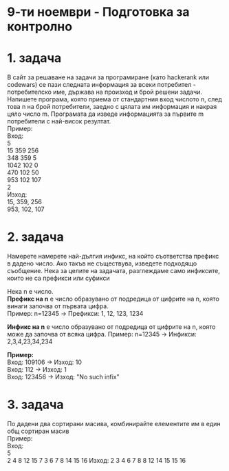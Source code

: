 # 9-ти ноември - Подготовка за контролно

# 1. задача
В сайт за решаване на задачи за програмиране (като hackerank или codewars) се пази следната информация за всеки потребител - потребителско име, държава на произход и брой решени задачи. Напишете програма, която приема от стандартния вход числото n, след това n на брой потребители, заедно с цялата им информация и накрая цяло число m. Програмата да изведе информацията за първите m потребители с най-висок резултат.  
Пример:  
Вход:  
5  
15 359 256    
348 359 5  
1042 102 0  
470 102 50  
953 102 107  
2  
Изход:  
15, 359, 256   
953, 102, 107

# 2. задача
Намерете намерете най-дългия инфикс, на който съответства префикс в дадено число. Ако такъв не съществува, изведете подходящо съобщение.
Нека за целите на задачата, разглеждаме само инфиксите, които не са префикси или суфикси

Нека n e число.  
**Префикс на n** е число образувано от подредица от цифрите на n, която винаги започва от първата цифра.  
Пример: n=12345 -> Префикси: 1, 12, 123, 1234

**Инфикс на n** е число образувано от подредица от цифрите на n, която може да започва от всяка цифра. 
Пример: n=12345 -> Инфикси: 2,3,4,23,34,234

**Пример:**   
Вход: 109106 -> Изход: 10  
Вход: 112 -> Изход: 1  
Вход: 123456 -> Изход: "No such infix"

# 3. задача
По дадени два сортирани масива, комбинирайте елементите им в един общ сортиран масив  
Пример:   
Вход:  
5  
2 4 8 12 15
7
3 6 7 8 14 15 16
Изход:
2 3 4 6 7 8 8 12 14 15 15 16




